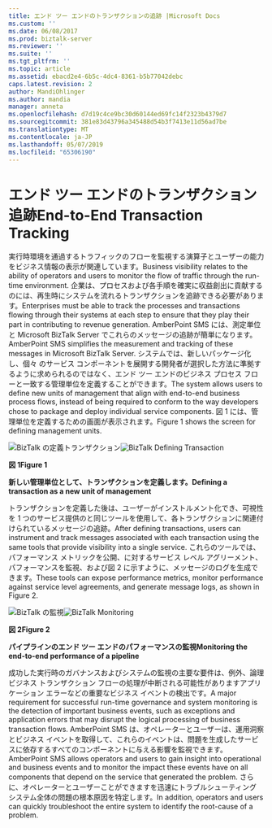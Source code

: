 ```yaml
---
title: エンド ツー エンドのトランザクションの追跡 |Microsoft Docs
ms.custom: ''
ms.date: 06/08/2017
ms.prod: biztalk-server
ms.reviewer: ''
ms.suite: ''
ms.tgt_pltfrm: ''
ms.topic: article
ms.assetid: ebacd2e4-6b5c-4dc4-8361-b5b77042debc
caps.latest.revision: 2
author: MandiOhlinger
ms.author: mandia
manager: anneta
ms.openlocfilehash: d7d19c4ce9bc30d60144ed69fc14f2323b4379d7
ms.sourcegitcommit: 381e83d43796a345488d54b3f7413e11d56ad7be
ms.translationtype: MT
ms.contentlocale: ja-JP
ms.lasthandoff: 05/07/2019
ms.locfileid: "65306190"
---
```

# <a name="end-to-end-transaction-tracking"></a><span data-ttu-id="8bad7-102">エンド ツー エンドのトランザクション追跡</span><span class="sxs-lookup"><span data-stu-id="8bad7-102">End-to-End Transaction Tracking</span></span>
<span data-ttu-id="8bad7-103">実行時環境を通過するトラフィックのフローを監視する演算子とユーザーの能力をビジネス情報の表示が関連しています。</span><span class="sxs-lookup"><span data-stu-id="8bad7-103">Business visibility relates to the ability of operators and users to monitor the flow of traffic through the run-time environment.</span></span> <span data-ttu-id="8bad7-104">企業は、プロセスおよび各手順を確実に収益創出に貢献するのには、再生時にシステムを流れるトランザクションを追跡できる必要があります。</span><span class="sxs-lookup"><span data-stu-id="8bad7-104">Enterprises must be able to track the processes and transactions flowing through their systems at each step to ensure that they play their part in contributing to revenue generation.</span></span> <span data-ttu-id="8bad7-105">AmberPoint SMS には、測定単位と Microsoft BizTalk Server でこれらのメッセージの追跡が簡単になります。</span><span class="sxs-lookup"><span data-stu-id="8bad7-105">AmberPoint SMS simplifies the measurement and tracking of these messages in Microsoft BizTalk Server.</span></span> <span data-ttu-id="8bad7-106">システムでは、新しいパッケージ化し、個々 のサービス コンポーネントを展開する開発者が選択した方法に準拠するように求められるのではなく、エンド ツー エンドのビジネス プロセス フローと一致する管理単位を定義することができます。</span><span class="sxs-lookup"><span data-stu-id="8bad7-106">The system allows users to define new units of management that align with end-to-end business process flows, instead of being required to conform to the way developers chose to package and deploy individual service components.</span></span> <span data-ttu-id="8bad7-107">図 1 には、管理単位を定義するための画面が表示されます。</span><span class="sxs-lookup"><span data-stu-id="8bad7-107">Figure 1 shows the screen for defining management units.</span></span>  
  
 <span data-ttu-id="8bad7-108">![BizTalk の定義トランザクション](../esb-toolkit/media/ch9-biztalkdefiningtransaction.gif "Ch9 BizTalkDefiningTransaction")</span><span class="sxs-lookup"><span data-stu-id="8bad7-108">![BizTalk Defining Transaction](../esb-toolkit/media/ch9-biztalkdefiningtransaction.gif "Ch9-BizTalkDefiningTransaction")</span></span>  
  
 <span data-ttu-id="8bad7-109">**図 1**</span><span class="sxs-lookup"><span data-stu-id="8bad7-109">**Figure 1**</span></span>  
  
 <span data-ttu-id="8bad7-110">**新しい管理単位として、トランザクションを定義します。**</span><span class="sxs-lookup"><span data-stu-id="8bad7-110">**Defining a transaction as a new unit of management**</span></span>  
  
 <span data-ttu-id="8bad7-111">トランザクションを定義した後は、ユーザーがインストルメント化でき、可視性を 1 つのサービス提供のと同じツールを使用して、各トランザクションに関連付けられているメッセージの追跡。</span><span class="sxs-lookup"><span data-stu-id="8bad7-111">After defining transactions, users can instrument and track messages associated with each transaction using the same tools that provide visibility into a single service.</span></span> <span data-ttu-id="8bad7-112">これらのツールでは、パフォーマンス メトリックを公開、に対するサービス レベル アグリーメント、パフォーマンスを監視、および図 2 に示すように、メッセージのログを生成できます。</span><span class="sxs-lookup"><span data-stu-id="8bad7-112">These tools can expose performance metrics, monitor performance against service level agreements, and generate message logs, as shown in Figure 2.</span></span>  
  
 <span data-ttu-id="8bad7-113">![BizTalk の監視](../esb-toolkit/media/ch9-biztalkmonitoring.gif "Ch9 BizTalkMonitoring")</span><span class="sxs-lookup"><span data-stu-id="8bad7-113">![BizTalk Monitoring](../esb-toolkit/media/ch9-biztalkmonitoring.gif "Ch9-BizTalkMonitoring")</span></span>  
  
 <span data-ttu-id="8bad7-114">**図 2**</span><span class="sxs-lookup"><span data-stu-id="8bad7-114">**Figure 2**</span></span>  
  
 <span data-ttu-id="8bad7-115">**パイプラインのエンド ツー エンドのパフォーマンスの監視**</span><span class="sxs-lookup"><span data-stu-id="8bad7-115">**Monitoring the end-to-end performance of a pipeline**</span></span>  
  
 <span data-ttu-id="8bad7-116">成功した実行時のガバナンスおよびシステムの監視の主要な要件は、例外、論理ビジネス トランザクション フローの処理が中断される可能性がありますアプリケーション エラーなどの重要なビジネス イベントの検出です。</span><span class="sxs-lookup"><span data-stu-id="8bad7-116">A major requirement for successful run-time governance and system monitoring is the detection of important business events, such as exceptions and application errors that may disrupt the logical processing of business transaction flows.</span></span> <span data-ttu-id="8bad7-117">AmberPoint SMS は、オペレーターとユーザーは、運用洞察とビジネス イベントを取得して、これらのイベントは、問題を生成したサービスに依存するすべてのコンポーネントに与える影響を監視できます。</span><span class="sxs-lookup"><span data-stu-id="8bad7-117">AmberPoint SMS allows operators and users to gain insight into operational and business events and to monitor the impact these events have on all components that depend on the service that generated the problem.</span></span> <span data-ttu-id="8bad7-118">さらに、オペレーターとユーザーことができますを迅速にトラブルシューティング システム全体の問題の根本原因を特定します。</span><span class="sxs-lookup"><span data-stu-id="8bad7-118">In addition, operators and users can quickly troubleshoot the entire system to identify the root-cause of a problem.</span></span>